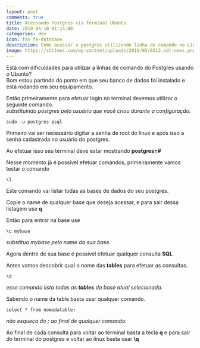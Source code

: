 ```yaml
---
layout: post
comments: true
title: Acessando Postgres via Terminal Ubuntu
date: 2019-04-10 01:14:00
categories: dev
icon: fas fa-database
description: Como acessar o postgres utilizando linha de comando no Linux Ubuntu, e executando alguns comandos básicos de listagem e pesquisa  ...
image: https://sdtimes.com/wp-content/uploads/2016/05/0513.sdt-news.png
---
```



Está com dificuldades para utilizar a linhas de comando do Postgres usando o Ubunto?  
Bom estou partindo do ponto em que seu banco de dados foi instalado e está rodando em seu equipamento.  

Então primeiramente para efetuar login no terminal devemos utilizar o seguinte comando.  
*substituindo postgres pelo usuário que você criou durante a configuração.*

    sudo -u postgres psql  

Primeiro vai ser necessário digitar a senha de root do linux e após isso a senha cadastrada no usuário do postgres.  

Ao efetuar isso seu terminal deve estar mostrando **postgres=#**

Nesse momento já é possível efetuar comandos, primeiramente vamos testar o comando

    \l  

Este comando vai listar todas as bases de dados do seu postgres.

Copie o name de qualquer base que deseja acessar, e para sair dessa listagem use **q**  

Então para entrar na base use

    \c mybase  

*substitua mybase pelo name da sua base.*  

Agora dentro de sua base é possivel efetuar qualquer consulta **SQL**

Antes vamos descobrir qual o nome das **tables** para efetuar as consultas.

    \d  

*esse comando lista todas as **tables** da base atual selecionada.*  

Sabendo o name da table basta usar qualquer comando.

    select * from nomedatable;  

*não esqueça do **;** ao final de qualquer comando.*    

Ao final de cada consulta para voltar ao terminal basta a tecla **q** e para sair do terminal do postgres e voltar ao linux basta usar **\q**  
